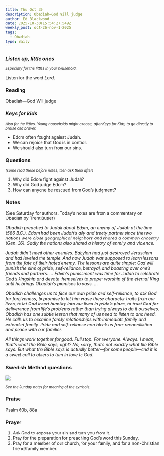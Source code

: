 ```yaml
---
title: Thu Oct 30
description: Obadiah—God Will judge
author: Ed Blackwood
date: 2025-10-30T15:54:27.549Z
weekly_post: oct-26-nov-1-2025
tags:
  - Obadiah
type: daily
---
```

### *Listen up, little ones*

<div><small><i>Especially for the littles in your household.</i></small></div>

Listen for the word *Lord*.

### Reading

Obadiah—God Will judge

### *Keys for kids*

<div><small><i>Also for the littles. Young households might choose, after Keys for Kids, to go directly to praise and prayer.</i></small></div>

* Edom often fought against Judah.
* We can rejoice that God is in control.
* We should also turn from our sins.

### Questions

<div><small><i>(some read these before notes, then ask them after)</i></small></div>

1. Why did Edom fight against Judah?
2. Why did God judge Edom?
3. How can anyone be rescued from God’s judgment?

### Notes

(See Saturday for authors. Today’s notes are from a commentary on Obadiah by Trent Butler)	

*Obadiah preached to Judah about Edom, an enemy of Judah at the time (586 B.C.). Edom had been Judah’s ally and treaty partner since the two nations were close geographical neighbors and shared a common ancestry (Gen. 36). Sadly the nations also shared a history of enmity and violence.*

*Judah didn’t need other enemies. Babylon had just destroyed Jerusalem and had leveled the temple. And now Judah was supposed to learn lessons from the fate of their hated enemy. The lessons are quite simple: God will punish the sins of pride, self-reliance, betrayal, and boasting over one’s friends and partners. … Edom’s punishment was time for Judah to celebrate God’s kingship and devote themselves to proper worship of the eternal King until he brings Obadiah’s promises to pass. …*

*Obadiah challenges us to face our own pride and self-reliance, to ask God for forgiveness, to promise to let him erase these character traits from our lives, to let God insert humility into our lives in pride’s place, to trust God for deliverance from life’s problems rather than trying always to do it ourselves. Obadiah has one subtle lesson that many of us need to listen to and heed. He calls us to examine family relationships with immediate family and extended family. Pride and self-reliance can block us from reconciliation and peace with our families.*

*All things work together for good. Full stop. For everyone. Always. I mean, that’s what the Bible says, right? No, sorry, that’s not exactly what the Bible says. But what the Bible says is actually better—for some people—and it is a sweet call to others to turn in love to God.*

### Swedish Method questions

![](/static/img/family_worship_study_ed-swedish_questions.png)

<div><small><i>See the Sunday notes for meaning of the symbols.</i></small></div>

### Praise

Psalm 60b, 88a

### Prayer

1. Ask God to expose your sin and turn you from it.
2. Pray for the preparation for preaching God’s word this Sunday.
3. Pray for a member of our church, for your family, and for a non-Christian friend/family member.